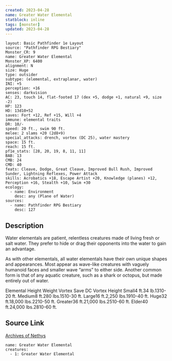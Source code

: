 ```yaml
---
created: 2023-04-28
name: Greater Water Elemental
statblock: inline
tags: [monster]
updated: 2023-04-28
---
```

```statblock
layout: Basic Pathfinder 1e Layout
source: "Pathfinder RPG Bestiary"
Monster_CR: 9
name: Greater Water Elemental
Monster_XP: 6400
alignment: N
size: Huge
type: outsider
subtype: (elemental, extraplanar, water)
INI: +5
perception: +16
senses: darkvision
AC: 23, touch 14, flat-footed 17 (dex +5, dodge +1, natural +9, size -2)
HP: 123
HD: 13d10+52
saves: Fort +12, Ref +15, Will +4
immune: elemental traits
DR: 10/-
speed: 20 ft., swim 90 ft.
melee: 2 slams +20 (2d8+9)
special_attacks: drench, vortex (DC 25), water mastery
space: 15 ft.
reach: 15 ft.
pf1e_stats: [28, 20, 19, 8, 11, 11]
BAB: 13
CMB: 24
CMD: 40
feats: Cleave, Dodge, Great Cleave, Improved Bull Rush, Improved Sunder, Lightning Reflexes, Power Attack
skills: Acrobatics +18, Escape Artist +20, Knowledge (planes) +12, Perception +16, Stealth +10, Swim +30
ecology:
  - name: Environment
    desc: any (Plane of Water)
sources:
  - name: Pathfinder RPG Bestiary
    desc: 127
```
## Description
Water elementals are patient, relentless creatures made of living fresh or salt water. They prefer to hide or drag their opponents into the water to gain an advantage.

As with other elementals, all water elementals have their own unique shapes and appearances. Most appear as wave-like creatures with vaguely humanoid faces and smaller wave “arms” to either side. Another common form is that of any aquatic creature, such as a shark or octopus, but made entirely out of water.

Elemental Height Weight Vortex Save DC Vortex Height Small4 ft.34 lb.1310-20 ft. Medium8 ft.280 lbs.1510-30 ft. Large16 ft.2,250 lbs.1910-40 ft. Huge32 ft.18,000 lbs.2210-50 ft. Greater36 ft.21,000 lbs.2510-60 ft. Elder40 ft.24,000 lbs.2810-60 ft.
## Source Link
[Archives of Nethys](https://aonprd.com/MonsterDisplay.aspx?ItemName=Greater%20Water%20Elemental)
```encounter-table
name: Greater Water Elemental
creatures:
  - 1: Greater Water Elemental
```
